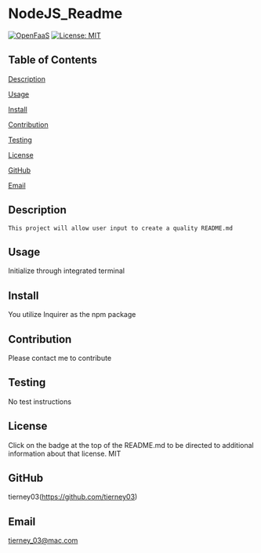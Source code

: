 # NodeJS_Readme
[![OpenFaaS](https://img.shields.io/badge/openfaas-cloud-blue.svg)](https://www.openfaas.com)
[![License: MIT](https://img.shields.io/badge/License-MIT-yellow.svg)](https://opensource.org/licenses/MIT)

## Table of Contents
  
  [Description](#Description)
  
  [Usage](#Usage)

  [Install](#Install)
  
  [Contribution](#Contribution)

  [Testing](#Testing)

  [License](#License)

  [GitHub](#Github)

  [Email](#Email)


  ## Description
    This project will allow user input to create a quality README.md

  ## Usage
  Initialize through integrated terminal

  ## Install
  You utilize Inquirer as the npm package
  
  ## Contribution
  Please contact me to contribute

  ## Testing
  No test instructions

  ## License

  Click on the badge at the top of the README.md to be directed to additional information about that license.
  MIT

  ## GitHub

  tierney03(https://github.com/tierney03)

  ## Email

  tierney_03@mac.com

